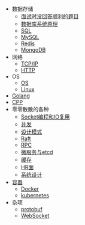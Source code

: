 * 数据存储
  * [面试时没回答顺利的题目](datastorage/面试题/面试题.md)
  * [数据库系统原理](datastorage/数据库系统原理/数据库系统原理.md)
  * [SQL](datastorage/SQL及MySQL/SQL/SQL.md)
  * [MySQL](datastorage/SQL及MySQL/MySQL/MySQL.md)
  * [Redis](datastorage/redis/redis.md)
  * [MongoDB](datastorage/MongoDB/MongoDB.md)
* 网络
  * [TCP/IP](network/tcp-ip/README.md)
  * [HTTP](network/http/README.md)
* OS
  * [OS](OS/OS/README.md)
  * [Linux](OS/Linux/README.md)
* [Golang](golang/README.md)
* [CPP](cpp/README.md)
* 零零散散的各种
  * [Socket编程和IO复用](零零散散的各种/Socket编程和IO复用/Socket编程和IO复用.md)
  * [并发](零零散散的各种/并发/并发.md)
  * [设计模式](零零散散的各种/设计模式/设计模式.md)
  * [Raft](零零散散的各种/Raft/Raft.md)
  * [RPC](零零散散的各种/RPC/RPC.md)
  * [微服务与etcd](零零散散的各种/微服务与etcd/微服务与etcd.md)
  * [缓存](零零散散的各种/缓存/缓存.md)
  * [HR面](零零散散的各种/HR面/HR面.md)
  * [系统设计](零零散散的各种/系统设计/系统设计.md)
* [容器](container/README.md)
  * [Docker](container/docker/README.md)
  * [kubernetes](container/kubernetes/README.md)
* 杂项
  * [protobuf](sundry/protobuf/README.md)
  * [WebSocket](sundry/WebSocket/README.md)
